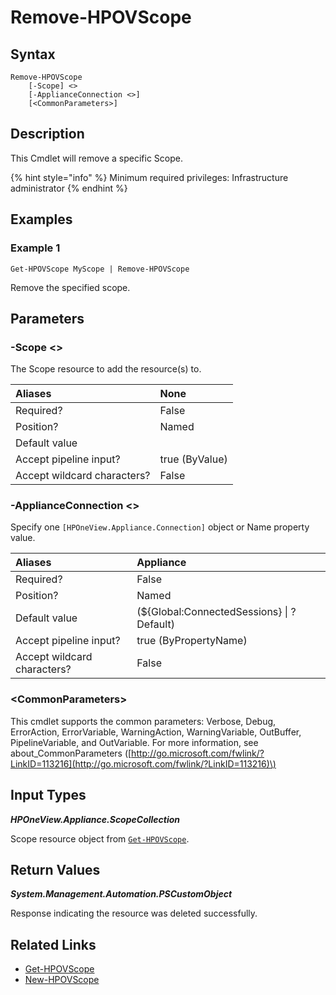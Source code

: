 ﻿---
description: Remove Scope from appliance
---

# Remove-HPOVScope

## Syntax

```text
Remove-HPOVScope
    [-Scope] <>
    [-ApplianceConnection <>]
    [<CommonParameters>]
```

## Description

This Cmdlet will remove a specific Scope.

{% hint style="info" %}
Minimum required privileges: Infrastructure administrator
{% endhint %}

## Examples

###  Example 1 

```text
Get-HPOVScope MyScope | Remove-HPOVScope
```

Remove the specified scope.

## Parameters

### -Scope &lt;&gt;

The Scope resource to add the resource(s) to.

| Aliases | None |
| :--- | :--- |
| Required? | False |
| Position? | Named |
| Default value |  |
| Accept pipeline input? | true (ByValue) |
| Accept wildcard characters? | False |

### -ApplianceConnection &lt;&gt;

Specify one `[HPOneView.Appliance.Connection]` object or Name property value.

| Aliases | Appliance |
| :--- | :--- |
| Required? | False |
| Position? | Named |
| Default value | (${Global:ConnectedSessions} &vert; ? Default) |
| Accept pipeline input? | true (ByPropertyName) |
| Accept wildcard characters? | False |

### &lt;CommonParameters&gt;

This cmdlet supports the common parameters: Verbose, Debug, ErrorAction, ErrorVariable, WarningAction, WarningVariable, OutBuffer, PipelineVariable, and OutVariable. For more information, see about\_CommonParameters \([http://go.microsoft.com/fwlink/?LinkID=113216](http://go.microsoft.com/fwlink/?LinkID=113216)\)

## Input Types

_**HPOneView.Appliance.ScopeCollection**_

Scope resource object from [`Get-HPOVScope`](get-hpovscope.md).

## Return Values

_**System.Management.Automation.PSCustomObject**_

Response indicating the resource was deleted successfully.

## Related Links

* [Get-HPOVScope](get-hpovscope.md)
* [New-HPOVScope](new-hpovscope.md)
